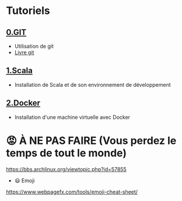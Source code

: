 # Tutoriels

## [0.GIT](0.GIT)  
  * Utilisation de git
  * [Livre git](https://git-scm.com/book/fr/v2)

## [1.Scala](1.Scala)  
  * Installation de Scala et de son environnement de développement  
  
## [2.Docker](2.Docker)  
  * Installation d'une machine virtuelle avec Docker


# :rage: À NE PAS FAIRE (Vous perdez le temps de tout le monde)

https://bbs.archlinux.org/viewtopic.php?id=57855


* :smiley: Emoji

https://www.webpagefx.com/tools/emoji-cheat-sheet/
